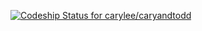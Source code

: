 [ ![Codeship Status for carylee/caryandtodd](https://www.codeship.io/projects/e1dcde10-1865-0132-1aba-4eb52c1571b2/status)](https://www.codeship.io/projects/34237)
